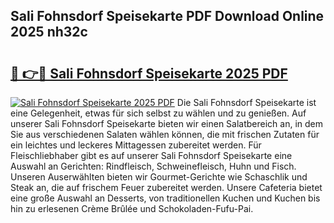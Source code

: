 ## Sali Fohnsdorf Speisekarte PDF Download Online 2025 nh32c

# <h2><a href="http://gc8dyev.nevu.top/?p=Sali+Fohnsdorf+Speisekarte">🔗 👉🔴 Sali Fohnsdorf Speisekarte 2025 PDF</a></h2>

[![Sali Fohnsdorf Speisekarte 2025 PDF](https://i.imgur.com/dBaPXMq.png)](http://gc8dyev.nevu.top/?p=Sali+Fohnsdorf+Speisekarte)
Die Sali Fohnsdorf Speisekarte ist eine Gelegenheit, etwas für sich selbst zu wählen und zu genießen. Auf unserer Sali Fohnsdorf Speisekarte bieten wir einen Salatbereich an, in dem Sie aus verschiedenen Salaten wählen können, die mit frischen Zutaten für ein leichtes und leckeres Mittagessen zubereitet werden. Für Fleischliebhaber gibt es auf unserer Sali Fohnsdorf Speisekarte eine Auswahl an Gerichten: Rindfleisch, Schweinefleisch, Huhn und Fisch. Unseren Auserwählten bieten wir Gourmet-Gerichte wie Schaschlik und Steak an, die auf frischem Feuer zubereitet werden. Unsere Cafeteria bietet eine große Auswahl an Desserts, von traditionellen Kuchen und Kuchen bis hin zu erlesenen Crème Brûlée und Schokoladen-Fufu-Pai.
